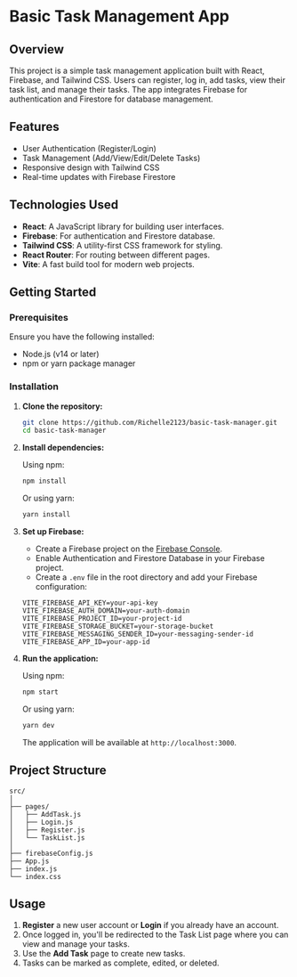 

# Basic Task Management App

## Overview

This project is a simple task management application built with React, Firebase, and Tailwind CSS. Users can register, log in, add tasks, view their task list, and manage their tasks. The app integrates Firebase for authentication and Firestore for database management.

## Features

- User Authentication (Register/Login)
- Task Management (Add/View/Edit/Delete Tasks)
- Responsive design with Tailwind CSS
- Real-time updates with Firebase Firestore

## Technologies Used

- **React**: A JavaScript library for building user interfaces.
- **Firebase**: For authentication and Firestore database.
- **Tailwind CSS**: A utility-first CSS framework for styling.
- **React Router**: For routing between different pages.
- **Vite**: A fast build tool for modern web projects.

## Getting Started

### Prerequisites

Ensure you have the following installed:

- Node.js (v14 or later)
- npm or yarn package manager

### Installation

1. **Clone the repository:**

    ```bash
    git clone https://github.com/Richelle2123/basic-task-manager.git
    cd basic-task-manager
    ```

2. **Install dependencies:**

    Using npm:

    ```bash
    npm install
    ```

    Or using yarn:

    ```bash
    yarn install
    ```

3. **Set up Firebase:**

    - Create a Firebase project on the [Firebase Console](https://console.firebase.google.com/).
    - Enable Authentication and Firestore Database in your Firebase project.
    - Create a `.env` file in the root directory and add your Firebase configuration:

    ```env
    VITE_FIREBASE_API_KEY=your-api-key
    VITE_FIREBASE_AUTH_DOMAIN=your-auth-domain
    VITE_FIREBASE_PROJECT_ID=your-project-id
    VITE_FIREBASE_STORAGE_BUCKET=your-storage-bucket
    VITE_FIREBASE_MESSAGING_SENDER_ID=your-messaging-sender-id
    VITE_FIREBASE_APP_ID=your-app-id
    ```

4. **Run the application:**

    Using npm:

    ```bash
    npm start
    ```

    Or using yarn:

    ```bash
    yarn dev
    ```

    The application will be available at `http://localhost:3000`.

## Project Structure

```
src/
│
├── pages/
│   ├── AddTask.js
│   ├── Login.js
│   ├── Register.js
│   └── TaskList.js
│
├── firebaseConfig.js  
├── App.js            
├── index.js           
└── index.css          
```

## Usage

1. **Register** a new user account or **Login** if you already have an account.
2. Once logged in, you'll be redirected to the Task List page where you can view and manage your tasks.
3. Use the **Add Task** page to create new tasks.
4. Tasks can be marked as complete, edited, or deleted.


